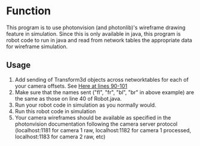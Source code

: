 # Function
This program is to use photonvision (and photonlib)'s wireframe drawing feature in simulation. Since this is only available in java, this program is robot code to run in java and read from network tables the appropriate data for wireframe simulation.
## Usage
1) Add sending of Transform3d objects across networktables for each of your camera offsets. See [Here at lines 90-101](https://github.com/StolbergC/9445-Robot-2025/blob/5be899f756349c15b78c29886da4e1742ab74822/subsystems/vision.py)
2) Make sure that the names sent ("fl", "fr", "bl", "br" in above example) are the same as those on line 40 of Robot.java.
3) Run your robot code in simulation as you normally would. 
4) Run this robot code in simulation
5) Your camera wireframes should be available as specified in the photonvision documentation following the camera server protocol (localhost:1181 for camera 1 raw, localhost:1182 for camera 1 processed, localhost:1183 for camera 2 raw, etc)